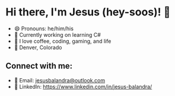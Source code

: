 # Hi there, I'm Jesus (hey-soos)! 👋

- 😄 Pronouns: he/him/his
- 🌱 Currently working on learning C#
- 👾 I love coffee, coding, gaming, and life
- 📍 Denver, Colorado

## Connect with me:
- 📧 Email: jesusbalandra@outlook.com
- 🔗 LinkedIn: https://www.linkedin.com/in/jesus-balandra/

<!--
**OddTK/OddTK** is a ✨ _special_ ✨ repository because its `README.md` (this file) appears on your GitHub profile.

Here are some ideas to get you started:

- 🔭 I’m currently working on ...
- 🌱 I’m currently learning ...
- 👯 I’m looking to collaborate on ...
- 🤔 I’m looking for help with ...
- 💬 Ask me about ...
- 📫 How to reach me: ...
- 😄 Pronouns: ...
- ⚡ Fun fact: ...
-->
